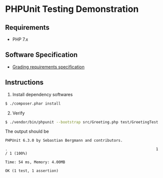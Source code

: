 # PHPUnit Testing Demonstration

## Requirements
- PHP 7.x

## Software Specification
- [Grading requirements specification](Grading-Spec.md)

## Instructions
1. Install dependency softwares
```bash
$ ./composer.phar install
```

2. Verify
```bash
$ ./vendor/bin/phpunit --bootstrap src/Greeting.php test/GreetingTest
```

The output should be

```
PHPUnit 6.3.0 by Sebastian Bergmann and contributors.

.                                                                   1 / 1 (100%)

Time: 54 ms, Memory: 4.00MB

OK (1 test, 1 assertion)
```
